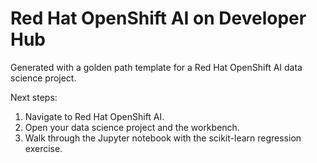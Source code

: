 # Red Hat OpenShift AI on Developer Hub

Generated with a golden path template for a Red Hat OpenShift AI data science project.

Next steps:

1. Navigate to Red Hat OpenShift AI.
2. Open your data science project and the workbench.
3. Walk through the Jupyter notebook with the scikit-learn regression exercise.

